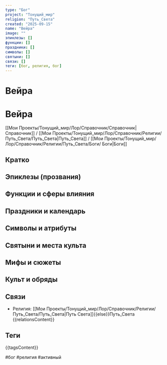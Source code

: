 ```yaml
---
type: "Бог"
project: "Тонущий_мир"
religion: "Путь_Света"
created: "2025-09-15"
name: "Вейра"
image: ""
эпиклезы: []
функции: []
праздники: []
символы: []
святыни: []
связи: []
теги: [бог, религия, бог]
---
```




# Вейра


# Вейра

[[Мои Проекты/Тонущий_мир/Лор/Справочник/Справочник|Справочник]] / [[Мои Проекты/Тонущий_мир/Лор/Справочник/Религии/Путь_Света/Путь_Света|Путь_Света]] / [[Мои Проекты/Тонущий_мир/Лор/Справочник/Религии/Путь_Света/Боги/ Боги|Боги]]



## Кратко


## Эпиклезы (прозвания)


## Функции и сферы влияния


## Праздники и календарь


## Символы и атрибуты


## Святыни и места культа


## Мифы и сюжеты


## Культ и обряды


## Связи
- Религия: [[Мои Проекты/Тонущий_мир/Лор/Справочник/Религии/Путь_Света/Путь_Света|Путь Света]]{{else}}Путь_Света
{{relationsContent}}

## Теги
{{tagsContent}}

#бог #религия #активный


